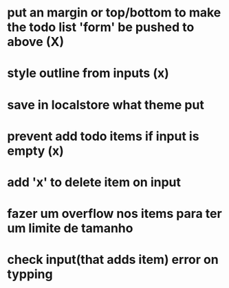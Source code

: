 # put an margin or top/bottom to make the todo list 'form' be pushed to above (X)

# style outline from inputs (x)

# save in localstore what theme put

# prevent add todo items if input is empty (x)

# add 'x' to delete item on input

# fazer um overflow nos items para ter um limite de tamanho

# check input(that adds item) error on typping
